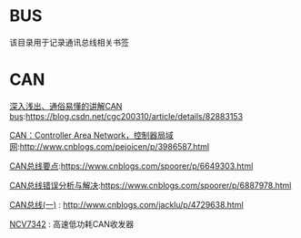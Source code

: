 # BUS
该目录用于记录通讯总线相关书签

CAN
==
[深入浅出、通俗易懂的讲解CAN bus](https://blog.csdn.net/cgc200310/article/details/82883153):https://blog.csdn.net/cgc200310/article/details/82883153

[CAN：Controller Area Network，控制器局域网](http://www.cnblogs.com/pejoicen/p/3986587.html):http://www.cnblogs.com/pejoicen/p/3986587.html

[CAN总线要点](https://www.cnblogs.com/spoorer/p/6649303.html):https://www.cnblogs.com/spoorer/p/6649303.html

[CAN总线错误分析与解决](https://www.cnblogs.com/spoorer/p/6887978.html):https://www.cnblogs.com/spoorer/p/6887978.html

[CAN总线(一)](http://www.cnblogs.com/jacklu/p/4729638.html) : http://www.cnblogs.com/jacklu/p/4729638.html

[NCV7342](http://www.ic37.com/ONSEMI_CN/NCV7342_datasheet_12976710/NCV7342_3.html#view) : 高速低功耗CAN收发器




